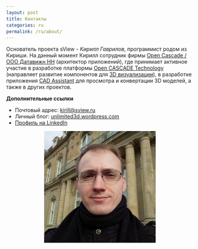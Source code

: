 ```yaml
---
layout: post
title: Контакты
categories: ru
permalink: /ru/about/
---
```


Основатель проекта sView - *Кирилл Гаврилов*, программист родом из Кириши.
На данный момент Кирилл сотрудник фирмы [Open Cascade / ООО Датавижн НН](https://opencascade.com) (архитектор приложений),
где принимает активное участие в разработке платформы [Open CASCADE Technology](https://dev.opencascade.org) (направляет развитие компонентов для [3D визуализации](https://dev.opencascade.org/index.php?q=home/projects/visualization)),
в разработке приложения [CAD Assistant](https://www.opencascade.com/content/cad-assistant) для просмотра и конвертации 3D моделей,
а также в других проектов.

**Дополнительные ссылки**

* Почтовый адрес: <kirill@sview.ru>
* Личный блог: [unlimited3d.wordpress.com](https://unlimited3d.wordpress.com)
* [Профиль на LinkedIn](https://www.linkedin.com/in/kirill-gavrilov-b63696105)

<div align='center'><img src='/images/kirill.jpg' alt='Kirill Gavrilov' /></div>
